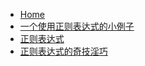 - [Home](/正则表达式/)
- [一个使用正则表达式的小例子](正则表达式/一个使用正则表达式的小例子.md)
- [正则表达式](正则表达式/正则表达式.md)
- [正则表达式的奇技淫巧](正则表达式/正则表达式的奇技淫巧.md)
